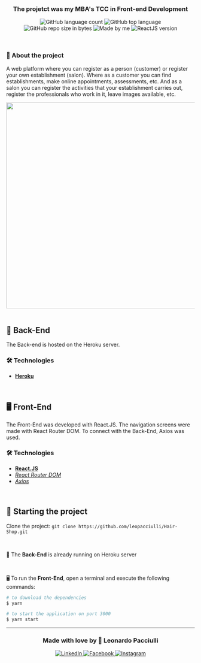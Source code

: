 <h3 align="center">
  The projetct was my MBA's TCC in Front-end Development
</h3>

<p align="center">
  <img alt="GitHub language count" src="https://img.shields.io/github/languages/count/leopacciulli/Hair-Shop?color=yellow">
  
  <img alt="GitHub top language" src="https://img.shields.io/github/languages/top/leopacciulli/Hair-Shop?color=yellow">

  <img alt="GitHub repo size in bytes" src="https://img.shields.io/github/repo-size/leopacciulli/Hair-Shop?color=yellow">
  
  <img alt="Made by me" src="https://img.shields.io/github/license/leopacciulli/Hair-Shop">

  <img alt="ReactJS version" src="https://img.shields.io/badge/React.JS-v16.13.1-60dafb?style=flat&logoColor=60dafb&logo=react">
</p>

<br>

### 📝 About the project
A web platform where you can register as a person (customer) or register your own establishment (salon). Where as a customer you can find establishments, make online appointments, assessments, etc. And as a salon you can register the activities that your establishment carries out, register the professionals who work in it, leave images available, etc.

<div align="center">
  <img src="./src/images/hair-web.gif" width="550px" />
</div>

<br>

## 🤖 Back-End
The Back-end is hosted on the Heroku server.

### 🛠 Technologies
- **[Heroku](https://www.heroku.com/)**

<br>

## 🖥 Front-End
The Front-End was developed with React.JS. The navigation screens were made with React Router DOM. To connect with the Back-End, Axios was used.

### 🛠 Technologies
- **[React.JS](https://reactjs.org/)**
- *[React Router DOM](https://reacttraining.com/react-router/web/guides/quick-start)*
- *[Axios](https://nodemon.io/)*

<br>

## 🏁 Starting the project
Clone the project: `git clone https://github.com/leopacciulli/Hair-Shop.git`

<br>

🤖 The **Back-End** is already running on Heroku server

<br>

🖥 To run the **Front-End**, open a terminal and execute the following commands:

````zsh
# to download the dependencies
$ yarn

# to start the application on port 3000
$ yarn start
````

---

<h3 align="center">
  Made with love by 💙 Leonardo Pacciulli
</h3>

<p align="center">
  <a href="https://www.linkedin.com/in/leonardo-pacciulli">
    <img alt="LinkedIn" src="https://img.shields.io/badge/LinkedIn-/in/leonardopacciulli-0e76a8?style=flat&logoColor=white&logo=linkedin">
  </a>
  <a href="https://www.facebook.com/paculli">
    <img alt="Facebook" src="https://img.shields.io/badge/Facebook-/LeonardoPacciulli-1778F2?style=flat&logoColor=white&logo=facebook">
  </a>
  <a href="https://www.instagram.com/leopacciulli/">
    <img alt="Instagram" src="https://img.shields.io/badge/Instagram-@leopacciulli-833AB4?style=flat&logoColor=white&logo=instagram">
  </a>
</p>
